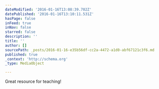 ```yaml
---
dateModified: '2016-01-16T13:08:39.702Z'
datePublished: '2016-01-16T13:10:11.531Z'
hasPage: false
inFeed: true
inNav: false
starred: false
description: ''
title: ''
author: []
sourcePath: _posts/2016-01-16-e35b56df-cc2a-4472-a1d0-abf67121c3f6.md
published: true
_context: 'http://schema.org'
_type: MediaObject

---
```

Great resource for teaching!